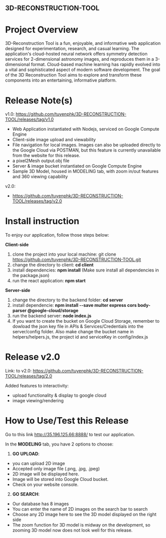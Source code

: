 ## 3D-RECONSTRUCTION-TOOL

# Project Overview
3D-Reconstruction Tool is a fun, enjoyable, and informative web application designed for experimentation, research, and casual learning. 
The application's cloud-hosted neural network offers symmetry detection services for 2-dimensional astronomy images, and reproduces them in a 3-dimensional format.
Cloud-based machine learning has rapidly evolved into a vital and sophisticated aspect of modern software development. The goal of the 3D Reconstruction Tool aims to explore and transform these components into an entertaining, informative platform.

# Release Note(s)

v1.0: 
https://github.com/tuyenphk/3D-RECONSTRUCTION-TOOL/releases/tag/v1.0
- Web Application instantiated with Nodejs, serviced on Google Compute Engine
- Client-side image upload and viewability
- File navigation for local images. Images can also be uploaded directly to the Google Cloud via POSTMAN, but this feature is currently unavailable from the website for this release. 
- a pixel2Mesh output.obj file
- Server & image bucket instantiated on Google Compute Engine
- Sample 3D Model, housed in MODELING tab, with zoom in/out features and 360 viewing capability

v2.0:
- https://github.com/tuyenphk/3D-RECONSTRUCTION-TOOL/releases/tag/v2.0

# Install instruction

To enjoy our application, follow those steps below:

<strong>Client-side</Strong>
1. clone the project into your local machine: git clone https://github.com/tuyenphk/3D-RECONSTRUCTION-TOOL.git
2. change the directory to client: <strong>cd client</strong>
3. install dependencies: <strong>npm install</strong> (Make sure install all dependencies in the package.json)
4. run the react application: <strong>npm start</strong>

<strong>Server-side</Strong>
1. change the directory to the backend folder: <strong>cd server</strong>
2. install dependencie: <strong>npm install --save multer express cors body-parser @google-cloud/storage</strong>
3. run the backend server: <strong>node index.js</strong>
4. If you want to create the bucket on Google Cloud Storage, remember to dowload the json key file in APIs & Services/Credentials into the server/config folder. Also make change the bucket name in helpers/helpers.js, the project id and serviceKey in config/index.js


# Release v2.0 

Link: to v2.0: https://github.com/tuyenphk/3D-RECONSTRUCTION-TOOL/releases/tag/2.0

Added features to interactivity: 

- upload functionality & display to google cloud
- image viewing/rendering


# How to Use/Test this Release

Go to this link http://35.196.125.66:8888/ to test our application.

In the <strong>MODELING</strong> tab, you have 2 options to choose:

1. <strong>GO UPLOAD</strong>: 
- you can upload 2D image
- Accepted only image file (.png, .jpg, .jpeg) 
- 2D image will be displayed here.
- Image will be stored into Google Cloud bucket.
- Check on your website console.
  
2. <strong>GO SEARCH</strong>: 
- Our database has 8 images 
- You can enter the name of 2D images on the search bar to search
- Choose any 2D image here to see the 3D model displayed on the right side
- The zoom function for 3D model is midway on the development, so zooming 3D model now does not look well for this release.




